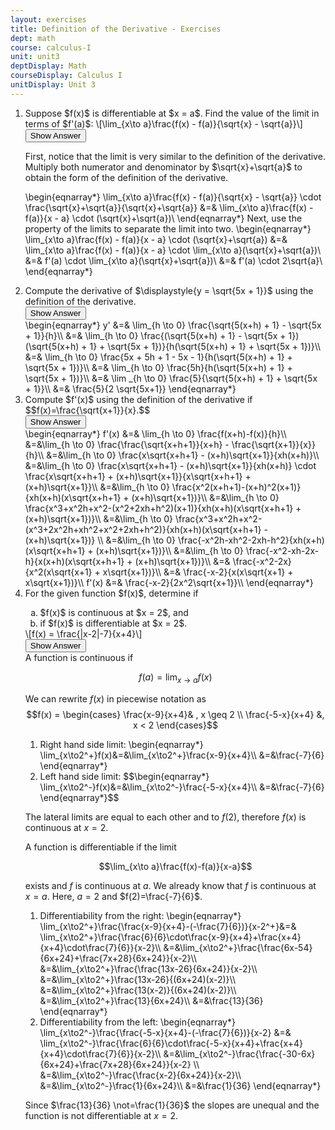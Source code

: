 ```yaml
---
layout: exercises
title: Definition of the Derivative - Exercises
dept: math
course: calculus-I
unit: unit3
deptDisplay: Math
courseDisplay: Calculus I
unitDisplay: Unit 3
---
```


<ol>
<li> <div class="exercise"> Suppose $f(x)$ is differentiable at $x = a$. Find the value of the limit in terms of $f'(a)$:
\[\lim_{x\to a}\frac{f(x) - f(a)}{\sqrt{x} - \sqrt{a}}\]

<div class="answerBox">
<button onclick="myFunction('answer1')" class="answerButton">Show Answer</button>
<div  id="answer1" class="answer" >

First, notice that the limit is very similar to the definition of the derivative. Multiply both numerator and denominator by $\sqrt{x}+\sqrt{a}$ to obtain the form of the definition of the derivative.

\begin{eqnarray*}
\lim_{x\to a}\frac{f(x) - f(a)}{\sqrt{x} - \sqrt{a}} \cdot \frac{\sqrt{x}+\sqrt{a}}{\sqrt{x}+\sqrt{a}} &=& \lim_{x\to a}\frac{f(x) - f(a)}{x - a} \cdot (\sqrt{x}+\sqrt{a})\\
\end{eqnarray*}
Next, use the property of the limits to separate the limit into two.
\begin{eqnarray*}
\lim_{x\to a}\frac{f(x) - f(a)}{x - a} \cdot (\sqrt{x}+\sqrt{a}) &=& \lim_{x\to a}\frac{f(x) - f(a)}{x - a} \cdot \lim_{x\to a}(\sqrt{x}+\sqrt{a})\\
&=& f'(a) \cdot \lim_{x\to a}(\sqrt{x}+\sqrt{a})\\
&=& f'(a) \cdot 2\sqrt{a}\\
\end{eqnarray*}
</div> 
</div>

</div>
</li> 


<li>  <div class="exercise"> Compute the derivative of $\displaystyle{y = \sqrt{5x + 1}}$ using the definition of the derivative. 

<div class="answerBox">
<button onclick="myFunction('answer2')" class="answerButton">Show Answer</button>

<div  id="answer2" class="answer">
\begin{eqnarray*}
y' &=& \lim_{h \to 0} \frac{\sqrt{5(x+h) + 1} - \sqrt{5x + 1}}{h}\\
&=& \lim_{h \to 0} \frac{(\sqrt{5(x+h) + 1} - \sqrt{5x + 1})(\sqrt{5(x+h) + 1} + \sqrt{5x + 1})}{h(\sqrt{5(x+h) + 1} + \sqrt{5x + 1})}\\
&=& \lim_{h \to 0} \frac{5x + 5h + 1 - 5x - 1}{h(\sqrt{5(x+h) + 1} + \sqrt{5x + 1})}\\
&=& \lim_{h \to 0} \frac{5h}{h(\sqrt{5(x+h) + 1} + \sqrt{5x + 1})}\\
&=& \lim _{h \to 0} \frac{5}{\sqrt{5(x+h) + 1} + \sqrt{5x + 1}}\\
&=& \frac{5}{2 \sqrt{5x+1}}
\end{eqnarray*}
</div> 
</div>
</div>
</li>

<li> <div class="exercise"> Compute $f'(x)$ using the definition of the derivative if 
$$f(x)=\frac{\sqrt{x+1}}{x}.$$

<div class="answerBox">
<button onclick="myFunction('answer3')" class="answerButton">Show Answer</button>
<div  id="answer3" class="answer">
\begin{eqnarray*}
f'(x) &=& \lim_{h \to 0} \frac{f(x+h)-f(x)}{h}\\
&=&\lim_{h \to 0} \frac{\frac{\sqrt{x+h+1}}{x+h} - \frac{\sqrt{x+1}}{x}}{h}\\
&=&\lim_{h \to 0} \frac{x\sqrt{x+h+1} - (x+h)\sqrt{x+1}}{xh(x+h)}\\
&=&\lim_{h \to 0}  \frac{x\sqrt{x+h+1} - (x+h)\sqrt{x+1}}{xh(x+h)} \cdot \frac{x\sqrt{x+h+1} + (x+h)\sqrt{x+1}}{x\sqrt{x+h+1} + (x+h)\sqrt{x+1}}\\
&=&\lim_{h \to 0} \frac{x^2(x+h+1)-(x+h)^2(x+1)}{xh(x+h)(x\sqrt{x+h+1} + (x+h)\sqrt{x+1})}\\
&=&\lim_{h \to 0}  \frac{x^3+x^2h+x^2-(x^2+2xh+h^2)(x+1)}{xh(x+h)(x\sqrt{x+h+1} + (x+h)\sqrt{x+1})}\\
&=&\lim_{h \to 0} \frac{x^3+x^2h+x^2-(x^3+2x^2h+xh^2+x^2+2xh+h^2)}{xh(x+h)(x\sqrt{x+h+1} - (x+h)\sqrt{x+1})} \\
&=&\lim_{h \to 0}  \frac{-x^2h-xh^2-2xh-h^2}{xh(x+h)(x\sqrt{x+h+1} + (x+h)\sqrt{x+1})}\\
&=&\lim_{h \to 0}  \frac{-x^2-xh-2x-h}{x(x+h)(x\sqrt{x+h+1} + (x+h)\sqrt{x+1})}\\
&=& \frac{-x^2-2x}{x^2(x\sqrt{x+1} + x\sqrt{x+1})}\\
&=& \frac{-x-2}{x(x\sqrt{x+1} + x\sqrt{x+1})}\\
f'(x) &=& \frac{-x-2}{2x^2\sqrt{x+1}}\\
\end{eqnarray*}
</div> 
</div>
</div>
</li>


<li> <div class="exercise"> For the given function $f(x)$, determine if 
<ol type = "a">
<li>  $f(x)$ is continuous at $x = 2$, and </li>
<li> if $f(x)$ is differentiable at $x = 2$. </li>
</ol>
\[f(x) = \frac{|x-2|-7}{x+4}\]

<div class="answerBox">
<button onclick="myFunction('answer4')" class="answerButton">Show Answer</button>
<div  id="answer4" class="answer">
A function is continuous if 

$$f(a)=\lim_{x\to a}f(x)$$

We can rewrite $f(x)$ in piecewise notation as
$$f(x) = \begin{cases}
\frac{x-9}{x+4}& , x \geq 2 \\
\frac{-5-x}{x+4} &, x < 2
\end{cases}$$

<ol>
<li> Right hand side limit:
\begin{eqnarray*}
\lim_{x\to2^+}f(x)&=&\lim_{x\to2^+}\frac{x-9}{x+4}\\
&=&\frac{-7}{6}
\end{eqnarray*}
</li>
<li>  Left hand side limit:
$$\begin{eqnarray*}
\lim_{x\to2^-}f(x)&=&\lim_{x\to2^-}\frac{-5-x}{x+4}\\
&=&\frac{-7}{6}
\end{eqnarray*}$$
</li>
</ol>

The lateral limits are equal to each other and to $f(2)$, therefore $f(x)$ is continuous at $x = 2$.

A function is differentiable if the limit

$$\lim_{x\to a}\frac{f(x)-f(a)}{x-a}$$

exists and $f$ is continuous at $a$. We already know that $f$ is continuous at $x = a$. Here, $a=2$ and $f(2)=\frac{-7}{6}$.

<ol>
<li> Differentiability from the right:
\begin{eqnarray*}
\lim_{x\to2^+}\frac{\frac{x-9}{x+4}-(-\frac{7}{6})}{x-2^+}&=& \lim_{x\to2^+}\frac{\frac{6}{6}\cdot\frac{x-9}{x+4}+\frac{x+4}{x+4}\cdot\frac{7}{6}}{x-2}\\
&=&\lim_{x\to2^+}\frac{\frac{6x-54}{6x+24}+\frac{7x+28}{6x+24}}{x-2}\\
&=&\lim_{x\to2^+}\frac{\frac{13x-26}{6x+24}}{x-2}\\
&=&\lim_{x\to2^+}\frac{13x-26}{(6x+24)(x-2)}\\
&=&\lim_{x\to2^+}\frac{13(x-2)}{(6x+24)(x-2)}\\
&=&\lim_{x\to2^+}\frac{13}{6x+24}\\
&=&\frac{13}{36}
\end{eqnarray*}
</li>
<li> Differentiability from the left:
\begin{eqnarray*}
\lim_{x\to2^-}\frac{\frac{-5-x}{x+4}-(-\frac{7}{6})}{x-2}
&=& \lim_{x\to2^-}\frac{\frac{6}{6}\cdot\frac{-5-x}{x+4}+\frac{x+4}{x+4}\cdot\frac{7}{6}}{x-2}\\
&=&\lim_{x\to2^-}\frac{\frac{-30-6x}{6x+24}+\frac{7x+28}{6x+24}}{x-2} \\
&=&\lim_{x\to2^-}\frac{\frac{x-2}{6x+24}}{x-2}\\
&=&\lim_{x\to2^-}\frac{1}{6x+24}\\
&=&\frac{1}{36}
\end{eqnarray*}
</li>
</ol>

Since $\frac{13}{36} \not=\frac{1}{36}$ the slopes are unequal and the function is not differentiable at $x = 2$.

</div>
</div>
</div>
</li>

</ol>
